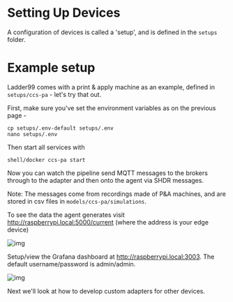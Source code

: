 # Setting Up Devices

A configuration of devices is called a 'setup', and is defined in the `setups` folder.

# Example setup

Ladder99 comes with a print & apply machine as an example, defined in `setups/ccs-pa` - let's try that out.

First, make sure you've set the environment variables as on the previous page -

    cp setups/.env-default setups/.env
    nano setups/.env

Then start all services with

    shell/docker ccs-pa start

Now you can watch the pipeline send MQTT messages to the brokers through to the adapter and then onto the agent via SHDR messages.

Note: The messages come from recordings made of P&A machines, and are stored in csv files in `models/ccs-pa/simulations`.

To see the data the agent generates visit http://raspberrypi.local:5000/current (where the address is your edge device)

![img](_images/agent.jpg)

Setup/view the Grafana dashboard at http://raspberrypi.local:3003. The default username/password is admin/admin.

![img](_images/grafana-pa.jpg)

Next we'll look at how to develop custom adapters for other devices.
